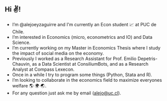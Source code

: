 ## Hi ✌️!
- I’m @alejoeyzaguirre and I'm currently an Econ student 📈 at PUC de Chile.
- I’m interested in Economics (micro, econometrics and IO) and Data Science. 
- I’m currently working on my Master in Economics Thesis where I study the impact of social media on the economy.
- Previously I worked as a Research Assistant for Prof. Emilio Depetris-Chauvin, as a Data Scientist at ConsiliumBots, and as a Research Analyst at Compass Lexecon. 
- Once in a while I try to program some things (Python, Stata and R).
- I’m looking to collaborate in the economics field to maximize everyones welfare 🌎 🌍 🌏.
- For any question just ask me by email (alejo@uc.cl).

<!---
alejoeyzaguirre/alejoeyzaguirre is a ✨ special ✨ repository because its `README.md` (this file) appears on your GitHub profile.
You can click the Preview link to take a look at your changes.
--->
